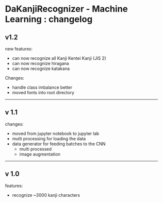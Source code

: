 # DaKanjiRecognizer - Machine Learning : changelog


## v1.2

new features:
- can now recognize all Kanji Kentei Kanji (JIS 2)
- can now recognize hiragana
- can now recognize katakana

Changes:
- handle class imbalance better
- moved fonts into root directory
-------------------------------------------------------------------------

## v 1.1

changes:
- moved from jupyter notebook to jupyter lab
- multi processing for loading the data
- data generator for feeding batches to the CNN
  - multi processed
  - image augmentation

-------------------------------------------------------------------------

## v 1.0

features:
- recognize ~3000 kanji characters